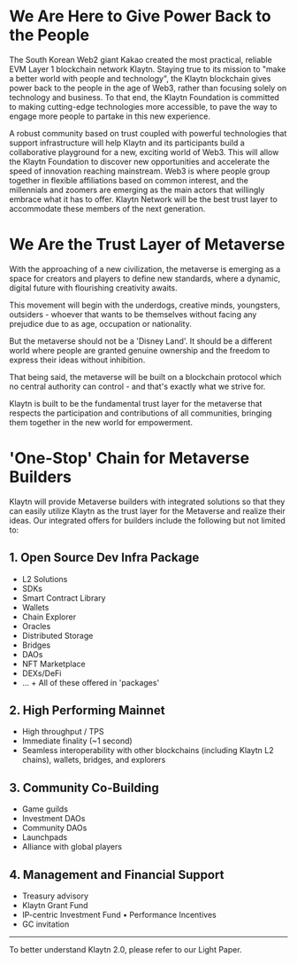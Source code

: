 # We Are Here to Give Power Back to the People <a id="klaytn2"></a>

The South Korean Web2 giant Kakao created the most practical, reliable EVM Layer 1 blockchain network Klaytn.
Staying true to its mission to "make a better world with people and technology", the Klaytn blockchain gives power back to the people in the age of Web3, rather than focusing solely on technology and business. 
To that end, the Klaytn Foundation is committed to making cutting-edge technologies more accessible, to pave the way to engage more people to partake in this new experience.

A robust community based on trust coupled with powerful technologies that support infrastructure will help Klaytn and its participants build a collaborative playground for a new, exciting world of Web3. This will allow the Klaytn Foundation to discover new opportunities and accelerate the speed of innovation reaching mainstream.
Web3 is where people group together in flexible affiliations based on common interest, and the millennials and zoomers are emerging as the main actors that willingly embrace what it has to offer. Klaytn Network will be the best trust layer to accommodate these members of the next generation.

# We Are the Trust Layer of Metaverse <a id="trustlayer"></a>

With the approaching of a new civilization, the metaverse is emerging as a space for creators and players to define new standards, where a dynamic, digital future with flourishing creativity awaits.

This movement will begin with the underdogs, creative minds, youngsters, outsiders - whoever that wants to be themselves without facing any prejudice due to as age, occupation or nationality.

But the metaverse should not be a 'Disney Land'. It should be a different world where people are granted genuine ownership and the freedom to express their ideas without inhibition.

That being said, the metaverse will be built on a blockchain protocol which no central authority can control - and that's exactly what we strive for.

Klaytn is built to be the fundamental trust layer for the metaverse that respects the participation and contributions of all communities, bringing them together in the new world for empowerment.


# 'One-Stop' Chain for Metaverse Builders <a id="one-stop-chain-for-metaverse-builders"></a>

Klaytn will provide Metaverse builders with integrated solutions so that they
can easily utilize Klaytn as the trust layer for the Metaverse and realize their
ideas. Our integrated offers for builders include the following but not limited
to:

## 1. Open Source Dev Infra Package <a id="open-source-dev-infra-package"></a>
- L2 Solutions
- SDKs
- Smart Contract Library
- Wallets
- Chain Explorer
- Oracles
- Distributed Storage
- Bridges
- DAOs
- NFT Marketplace
- DEXs/DeFi
- ... + All of these offered in 'packages'

## 2. High Performing Mainnet <a id="high-performing-mainnet"></a>
- High throughput / TPS
- Immediate finality (~1 second)
- Seamless interoperability with other blockchains (including Klaytn L2 chains), wallets, bridges, and explorers

## 3. Community Co-Building <a id="community-co-building"></a>
- Game guilds
- Investment DAOs
- Community DAOs
- Launchpads
- Alliance with global players

## 4. Management and Financial Support <a id="management-and-financial-support"></a>
- Treasury advisory
- Klaytn Grant Fund
- IP-centric Investment Fund • Performance Incentives
- GC invitation

---

To better understand Klaytn 2.0, please refer to our Light Paper.
